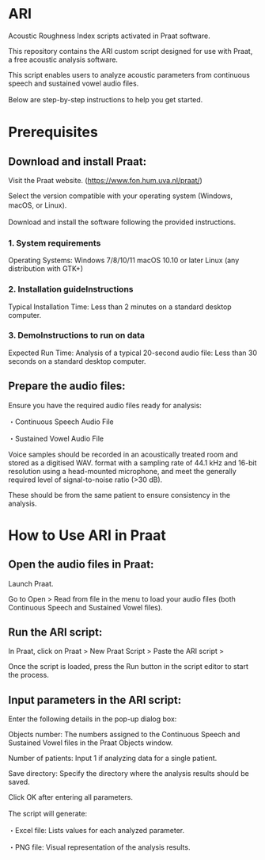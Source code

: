 # ARI
Acoustic Roughness Index scripts activated in Praat software.

This repository contains the ARI custom script designed for use with Praat, a free acoustic analysis software.

This script enables users to analyze acoustic parameters from continuous speech and sustained vowel audio files.

Below are step-by-step instructions to help you get started.　　

# Prerequisites
## Download and install Praat:
Visit the Praat website. (https://www.fon.hum.uva.nl/praat/)

Select the version compatible with your operating system (Windows, macOS, or Linux).　　

Download and install the software following the provided instructions.　

### 1. System requirements
Operating Systems:
Windows 7/8/10/11
macOS 10.10 or later
Linux (any distribution with GTK+)

### 2. Installation guideInstructions
Typical Installation Time:
Less than 2 minutes on a standard desktop computer.
  
### 3. DemoInstructions to run on data
Expected Run Time:
Analysis of a typical 20-second audio file: Less than 30 seconds on a standard desktop computer.

## Prepare the audio files:
Ensure you have the required audio files ready for analysis:

・Continuous Speech Audio File

・Sustained Vowel Audio File

Voice samples should be recorded in an acoustically treated room and stored as a digitised WAV. format with a sampling rate of 44.1 kHz and 16-bit resolution using a head-mounted microphone, and meet the generally required level of signal-to-noise ratio (>30 dB). 

These should be from the same patient to ensure consistency in the analysis.

# How to Use ARI in Praat
## Open the audio files in Praat:
Launch Praat.

Go to Open > Read from file in the menu to load your audio files (both Continuous Speech and Sustained Vowel files).

## Run the ARI script:
In Praat, click on Praat > New Praat Script > Paste the ARI script > 

Once the script is loaded, press the Run button in the script editor to start the process.

## Input parameters in the ARI script:
Enter the following details in the pop-up dialog box:

Objects number: The numbers assigned to the Continuous Speech and Sustained Vowel files in the Praat Objects window.

Number of patients: Input 1 if analyzing data for a single patient.

Save directory: Specify the directory where the analysis results should be saved.

Click OK after entering all parameters.

The script will generate:　　

・Excel file: Lists values for each analyzed parameter.　

・PNG file: Visual representation of the analysis results.　




 

